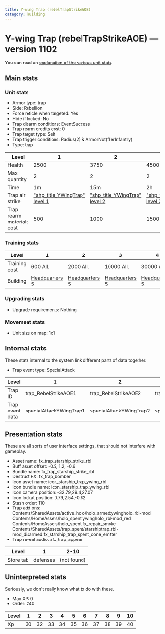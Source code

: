 ```yaml
---
title: Y-wing Trap (rebelTrapStrikeAOE)
category: building
---
```


# Y-wing Trap (rebelTrapStrikeAOE) — version 1102

You can read an [explanation  of the various unit stats](unitexplained.md).

## Main stats

### Unit stats

  * Armor type: trap
  * Side: Rebellion
  * Force reticle when targeted: Yes
  * Hide if locked: No
  * Trap disarm conditions: EventSuccess
  * Trap rearm credits cost: 0
  * Trap target type: Self
  * Trap trigger conditions: Radius(2) & ArmorNot(flierInfantry)
  * Type: trap

|Level                    |1                                              |2                                              |3                                              |4                                              |5                                              |6                                              |7                                              |8                                              |9                                              |10                                              |
|-------------------------|-----------------------------------------------|-----------------------------------------------|-----------------------------------------------|-----------------------------------------------|-----------------------------------------------|-----------------------------------------------|-----------------------------------------------|-----------------------------------------------|-----------------------------------------------|------------------------------------------------|
|Health                   |2500                                           |3750                                           |4500                                           |6000                                           |7250                                           |8500                                           |9750                                           |11000                                          |12250                                          |13500                                           |
|Max quantity             |2                                              |2                                              |2                                              |2                                              |2                                              |2                                              |3                                              |3                                              |4                                              |4                                               |
|Time                     |1m                                             |15m                                            |2h                                             |12h                                            |1d                                             |1d12h                                          |2d                                             |3d                                             |6d                                             |1w3d                                            |
|Trap air strike          |["shp_title_YWingTrap" level 1](YWingTrap.html)|["shp_title_YWingTrap" level 2](YWingTrap.html)|["shp_title_YWingTrap" level 3](YWingTrap.html)|["shp_title_YWingTrap" level 4](YWingTrap.html)|["shp_title_YWingTrap" level 5](YWingTrap.html)|["shp_title_YWingTrap" level 6](YWingTrap.html)|["shp_title_YWingTrap" level 7](YWingTrap.html)|["shp_title_YWingTrap" level 8](YWingTrap.html)|["shp_title_YWingTrap" level 9](YWingTrap.html)|["shp_title_YWingTrap" level 10](YWingTrap.html)|
|Trap rearm materials cost|500                                            |1000                                           |1500                                           |1800                                           |2000                                           |3000                                           |5000                                           |6000                                           |8000                                           |15000                                           |


### Training stats

|Level        |1                             |2                             |3                             |4                             |5                             |6                             |7                             |8                             |9                             |10                             |
|-------------|------------------------------|------------------------------|------------------------------|------------------------------|------------------------------|------------------------------|------------------------------|------------------------------|------------------------------|-------------------------------|
|Training cost|600 All.                      |2000 All.                     |10000 All.                    |30000 All.                    |60000 All.                    |160000 All.                   |350000 All.                   |500000 All.                   |800000 All.                   |1500000 All.                   |
|Building     |[Headquarters 5](rebelHQ.html)|[Headquarters 5](rebelHQ.html)|[Headquarters 5](rebelHQ.html)|[Headquarters 5](rebelHQ.html)|[Headquarters 5](rebelHQ.html)|[Headquarters 6](rebelHQ.html)|[Headquarters 7](rebelHQ.html)|[Headquarters 8](rebelHQ.html)|[Headquarters 9](rebelHQ.html)|[Headquarters 10](rebelHQ.html)|


### Upgrading stats

  * Upgrade requirements: Nothing

### Movement stats

  * Unit size on map: 1x1

## Internal stats

These stats internal to the system link different parts of data together.

  * Trap event type: SpecialAttack

|Level          |1                      |2                      |3                      |4                      |5                      |6                      |7                      |8                      |9                      |10                      |
|---------------|-----------------------|-----------------------|-----------------------|-----------------------|-----------------------|-----------------------|-----------------------|-----------------------|-----------------------|------------------------|
|Trap ID        |trap_RebelStrikeAOE1   |trap_RebelStrikeAOE2   |trap_RebelStrikeAOE3   |trap_RebelStrikeAOE4   |trap_RebelStrikeAOE5   |trap_RebelStrikeAOE6   |trap_RebelStrikeAOE7   |trap_RebelStrikeAOE8   |trap_RebelStrikeAOE9   |trap_RebelStrikeAOE10   |
|Trap event data|specialAttackYWingTrap1|specialAttackYWingTrap2|specialAttackYWingTrap3|specialAttackYWingTrap4|specialAttackYWingTrap5|specialAttackYWingTrap6|specialAttackYWingTrap7|specialAttackYWingTrap8|specialAttackYWingTrap9|specialAttackYWingTrap10|


## Presentation stats

These are all sorts of user interface settings, that should not interfere with gameplay.

  * Asset name: fx_trap_starship_strike_rbl
  * Buff asset offset: -0.5, 1.2, -0.6
  * Bundle name: fx_trap_starship_strike_rbl
  * Destruct FX: fx_trap_bomber
  * Icon asset name: icon_starship_trap_ywing_rbl
  * Icon bundle name: icon_starship_trap_ywing_rbl
  * Icon camera position: -32.79,29.4,27.07
  * Icon lookat position: 0.79,2.54,-0.62
  * Stash order: 110
  * Trap add ons: Contents/SharedAssets/active_holo/holo_armed:ywingholo_rbl-mod Contents/HomeAssets/holo_spent:ywingholo_rbl-mod_red Contents/HomeAssets/holo_spent:fx_repair_smoke Contents/SharedAssets/trap_spent/starshiptrap_rbl-mod_disarmed:fx_starship_trap_spent_cone_emitter
  * Trap reveal audio: sfx_trap_appear

|Level    |1       |2-10       |
|---------|--------|-----------|
|Store tab|defenses|(not found)|


## Uninterpreted stats

Seriously, we don't really know what to do with these.

  * Max XP: 0
  * Order: 240

|Level|1 |2 |3 |4 |5 |6 |7 |8 |9 |10|
|-----|--|--|--|--|--|--|--|--|--|--|
|Xp   |30|32|33|34|35|36|37|38|39|40|


